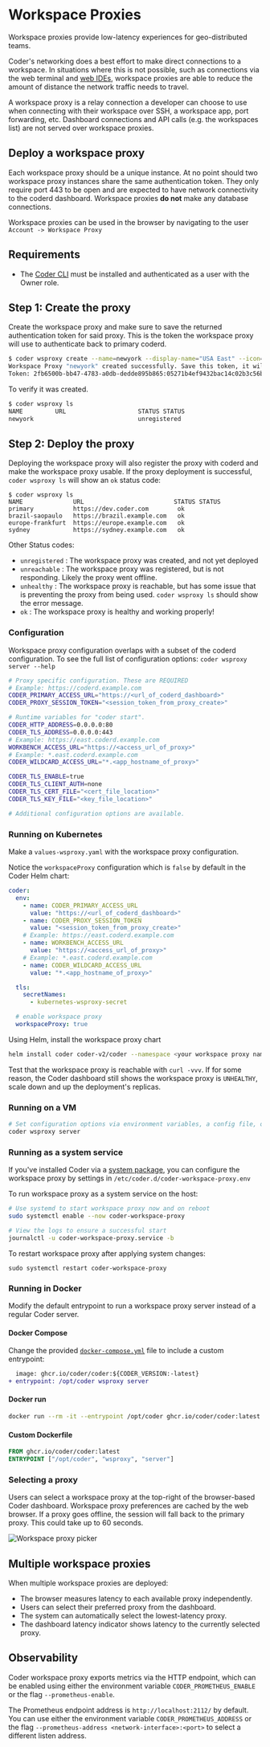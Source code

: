 # Workspace Proxies

Workspace proxies provide low-latency experiences for geo-distributed teams.

Coder's networking does a best effort to make direct connections to a workspace.
In situations where this is not possible, such as connections via the web
terminal and
[web IDEs](../../user-guides/workspace-access/index.md#other-web-ides),
workspace proxies are able to reduce the amount of distance the network traffic
needs to travel.

A workspace proxy is a relay connection a developer can choose to use when
connecting with their workspace over SSH, a workspace app, port forwarding, etc.
Dashboard connections and API calls (e.g. the workspaces list) are not served
over workspace proxies.

## Deploy a workspace proxy

Each workspace proxy should be a unique instance. At no point should two
workspace proxy instances share the same authentication token. They only require
port 443 to be open and are expected to have network connectivity to the coderd
dashboard. Workspace proxies **do not** make any database connections.

Workspace proxies can be used in the browser by navigating to the user
`Account -> Workspace Proxy`

## Requirements

- The [Coder CLI](../../reference/cli/index.md) must be installed and
  authenticated as a user with the Owner role.

## Step 1: Create the proxy

Create the workspace proxy and make sure to save the returned authentication
token for said proxy. This is the token the workspace proxy will use to
authenticate back to primary coderd.

```bash
$ coder wsproxy create --name=newyork --display-name="USA East" --icon="/emojis/2194.png"
Workspace Proxy "newyork" created successfully. Save this token, it will not be shown again.
Token: 2fb6500b-bb47-4783-a0db-dedde895b865:05271b4ef9432bac14c02b3c56b5a2d7f05453718a1f85ba7e772c0a096c7175
```

To verify it was created.

```bash
$ coder wsproxy ls
NAME         URL                    STATUS STATUS
newyork                             unregistered
```

## Step 2: Deploy the proxy

Deploying the workspace proxy will also register the proxy with coderd and make
the workspace proxy usable. If the proxy deployment is successful,
`coder wsproxy ls` will show an `ok` status code:

```shell
$ coder wsproxy ls
NAME              URL                         STATUS STATUS
primary           https://dev.coder.com        ok
brazil-saopaulo   https://brazil.example.com   ok
europe-frankfurt  https://europe.example.com   ok
sydney            https://sydney.example.com   ok
```

Other Status codes:

- `unregistered` : The workspace proxy was created, and not yet deployed
- `unreachable` : The workspace proxy was registered, but is not responding.
  Likely the proxy went offline.
- `unhealthy` : The workspace proxy is reachable, but has some issue that is
  preventing the proxy from being used. `coder wsproxy ls` should show the error
  message.
- `ok` : The workspace proxy is healthy and working properly!

### Configuration

Workspace proxy configuration overlaps with a subset of the coderd
configuration. To see the full list of configuration options:
`coder wsproxy server --help`

```bash
# Proxy specific configuration. These are REQUIRED
# Example: https://coderd.example.com
CODER_PRIMARY_ACCESS_URL="https://<url_of_coderd_dashboard>"
CODER_PROXY_SESSION_TOKEN="<session_token_from_proxy_create>"

# Runtime variables for "coder start".
CODER_HTTP_ADDRESS=0.0.0.0:80
CODER_TLS_ADDRESS=0.0.0.0:443
# Example: https://east.coderd.example.com
WORKBENCH_ACCESS_URL="https://<access_url_of_proxy>"
# Example: *.east.coderd.example.com
CODER_WILDCARD_ACCESS_URL="*.<app_hostname_of_proxy>"

CODER_TLS_ENABLE=true
CODER_TLS_CLIENT_AUTH=none
CODER_TLS_CERT_FILE="<cert_file_location>"
CODER_TLS_KEY_FILE="<key_file_location>"

# Additional configuration options are available.
```

### Running on Kubernetes

Make a `values-wsproxy.yaml` with the workspace proxy configuration.

Notice the `workspaceProxy` configuration which is `false` by default in the
Coder Helm chart:

```yaml
coder:
  env:
    - name: CODER_PRIMARY_ACCESS_URL
      value: "https://<url_of_coderd_dashboard>"
    - name: CODER_PROXY_SESSION_TOKEN
      value: "<session_token_from_proxy_create>"
    # Example: https://east.coderd.example.com
    - name: WORKBENCH_ACCESS_URL
      value: "https://<access_url_of_proxy>"
    # Example: *.east.coderd.example.com
    - name: CODER_WILDCARD_ACCESS_URL
      value: "*.<app_hostname_of_proxy>"

  tls:
    secretNames:
      - kubernetes-wsproxy-secret

  # enable workspace proxy
  workspaceProxy: true
```

Using Helm, install the workspace proxy chart

```bash
helm install coder coder-v2/coder --namespace <your workspace proxy namespace> -f ./values-wsproxy.yaml
```

Test that the workspace proxy is reachable with `curl -vvv`. If for some reason,
the Coder dashboard still shows the workspace proxy is `UNHEALTHY`, scale down
and up the deployment's replicas.

### Running on a VM

```bash
# Set configuration options via environment variables, a config file, or cmd flags
coder wsproxy server
```

### Running as a system service

If you've installed Coder via a [system package](../../install/index.md), you
can configure the workspace proxy by settings in
`/etc/coder.d/coder-workspace-proxy.env`

To run workspace proxy as a system service on the host:

```bash
# Use systemd to start workspace proxy now and on reboot
sudo systemctl enable --now coder-workspace-proxy

# View the logs to ensure a successful start
journalctl -u coder-workspace-proxy.service -b
```

To restart workspace proxy after applying system changes:

```shell
sudo systemctl restart coder-workspace-proxy
```

### Running in Docker

Modify the default entrypoint to run a workspace proxy server instead of a
regular Coder server.

#### Docker Compose

Change the provided
[`docker-compose.yml`](https://github.com/coder/coder/blob/main/docker-compose.yaml)
file to include a custom entrypoint:

```diff
  image: ghcr.io/coder/coder:${CODER_VERSION:-latest}
+ entrypoint: /opt/coder wsproxy server
```

#### Docker run

```bash
docker run --rm -it --entrypoint /opt/coder ghcr.io/coder/coder:latest wsproxy server
```

#### Custom Dockerfile

```Dockerfile
FROM ghcr.io/coder/coder:latest
ENTRYPOINT ["/opt/coder", "wsproxy", "server"]
```

### Selecting a proxy

Users can select a workspace proxy at the top-right of the browser-based Coder
dashboard. Workspace proxy preferences are cached by the web browser. If a proxy
goes offline, the session will fall back to the primary proxy. This could take
up to 60 seconds.

![Workspace proxy picker](../../images/admin/networking/workspace-proxies/ws-proxy-picker.png)

## Multiple workspace proxies

When multiple workspace proxies are deployed:

- The browser measures latency to each available proxy independently.
- Users can select their preferred proxy from the dashboard.
- The system can automatically select the lowest-latency proxy.
- The dashboard latency indicator shows latency to the currently selected proxy.

## Observability

Coder workspace proxy exports metrics via the HTTP endpoint, which can be
enabled using either the environment variable `CODER_PROMETHEUS_ENABLE` or the
flag `--prometheus-enable`.

The Prometheus endpoint address is `http://localhost:2112/` by default. You can
use either the environment variable `CODER_PROMETHEUS_ADDRESS` or the flag
`--prometheus-address <network-interface>:<port>` to select a different listen
address.
